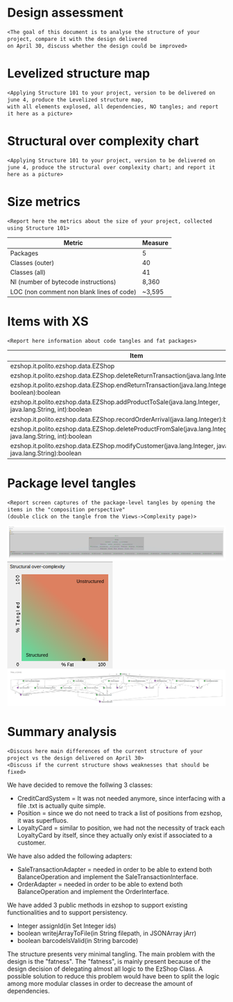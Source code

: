 # Design assessment


```
<The goal of this document is to analyse the structure of your project, compare it with the design delivered
on April 30, discuss whether the design could be improved>
```

# Levelized structure map
```
<Applying Structure 101 to your project, version to be delivered on june 4, produce the Levelized structure map,
with all elements explosed, all dependencies, NO tangles; and report it here as a picture>
```

# Structural over complexity chart
```
<Applying Structure 101 to your project, version to be delivered on june 4, produce the structural over complexity chart; and report it here as a picture>
```



# Size metrics

```
<Report here the metrics about the size of your project, collected using Structure 101>
```



| Metric                                    | Measure |
| ----------------------------------------- | ------- |
| Packages                                  | 5       |
| Classes (outer)                           | 40      |
| Classes (all)                             | 41      |
| NI (number of bytecode instructions)      | 8,360   |
| LOC (non comment non blank lines of code) | ~3,595  |



# Items with XS

```
<Report here information about code tangles and fat packages>
```

| Item                                                                                                              | Tangled |  Fat |  Size |    XS |
| ----                                                                                                              | ------- | ---- |  ---- |  ---- |
| ezshop.it.polito.ezshop.data.EZShop                                                                               |         |  266 | 6,406 | 3,516 |
| ezshop.it.polito.ezshop.data.EZShop.deleteReturnTransaction(java.lang.Integer):boolean                            |         |   21 |   285 |    81 |
| ezshop.it.polito.ezshop.data.EZShop.endReturnTransaction(java.lang.Integer, boolean):boolean                      |         |   17 |   280 |    32 |
| ezshop.it.polito.ezshop.data.EZShop.addProductToSale(java.lang.Integer, java.lang.String, int):boolean            |         |   17 |   199 |    23 |
| ezshop.it.polito.ezshop.data.EZShop.recordOrderArrival(java.lang.Integer):boolean                                 |         |   17 |   195 |    22 |
| ezshop.it.polito.ezshop.data.EZShop.deleteProductFromSale(java.lang.Integer, java.lang.String, int):boolean       |         |   17 |   172 |    20 |
| ezshop.it.polito.ezshop.data.EZShop.modifyCustomer(java.lang.Integer, java.lang.String, java.lang.String):boolean |         |   16 |   165 |    10 |



# Package level tangles

```
<Report screen captures of the package-level tangles by opening the items in the "composition perspective" 
(double click on the tangle from the Views->Complexity page)>
```
<img src="../Structure101/Levellized structure map.png"/>
<img src="../Structure101/StructuralOverComplexityChart.png"/>
<img src="../Structure101/DependencyGraph.png"/>

# Summary analysis
```
<Discuss here main differences of the current structure of your project vs the design delivered on April 30>
<Discuss if the current structure shows weaknesses that should be fixed>
```
We have decided to remove the follwing 3 classes:
- CreditCardSystem = It was not needed anymore, since interfacing with a file .txt is actually quite simple.
- Position = since we do not need to track a list of positions from ezshop, it was superfluos.
- LoyaltyCard = similar to position, we had not the necessity of track each LoyaltyCard by itself, since they actually only exist if associated to a customer.

We have also added the following adapters:
- SaleTransactionAdapter = needed in order to be able to extend both BalanceOperation and implement the SaleTransactionInterface.
- OrderAdapter = needed in order to be able to extend both BalanceOperation and implement the OrderInterface.

We have added 3 public methods in ezshop to support existing functionalities and to support persistency.
- Integer assignId(in Set Integer ids)
- boolean writejArrayToFile(in String filepath, in JSONArray jArr)
- boolean barcodeIsValid(in String barcode)

The structure presents very minimal tangling. The main problem with the design is the "fatness".
The "fatness", is mainly present because of the design decision of delegating almost all logic to the EzShop Class.
A possible solution to reduce this problem would have been to split the logic among more modular classes in order to decrease the amount of dependencies.


